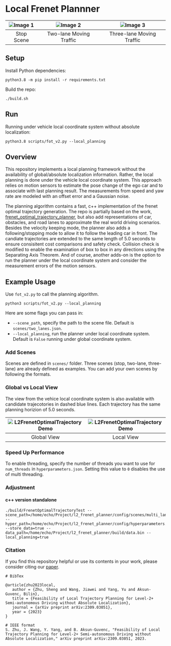 # Local Frenet Plannner


| ![Image 1](results/slow_down/yaw_rate_offset_0p01/animation_s.gif) | ![Image 2](results/two_lanes/yaw_rate_offset_0p01/animation_s.gif) | ![Image 3](results/multi_lanes/animation_s.gif) |
|:-------------------------:|:-------------------------:|:-------------------------:|
| Stop Scene   | Two-lane Moving Traffic  | Three-lane Moving Traffic   |


## Setup
Install Python dependencies: 
```
python3.8 -m pip install -r requirements.txt
```
Build the repo:

```
./build.sh
```

## Run

Running under vehicle local coordinate system without absolute localization: 

```
python3.8 scripts/fot_v2.py --local_planning
```

## Overview
This repository implements a local planning framework without the availability of global/absolute localization information. Rather, the local planning is done under the vehicle local coordinate system. This approach relies on motion sensors to estimate the pose change of the ego car and to associate with last planning result. The measurements from speed and yaw rate are modeled with an offset error and a Gaussian noise. 

The planning algorithm contains a fast, c++ implementation of the frenet optimal trajectory generation. The repo is partially based on the work,  [frenet_optimal_trajectory_planner](https://github.com/fangedward/frenet_optimal_trajectory_planner.git), but also add representations of car, obstacles, and road lanes to approximate the real world driving scenarios. Besides the velocity keeping mode, the planner also adds a following/stopping mode to allow it to follow the leading car in front. The candiate trajectories are extended to the same length of 5.0 seconds to ensure consisitent cost comparisons and safety check. Collision check is modified to enable the examination of box to box in any directions using the Separating Axis Theorem. And of course, another adds-on is the option to run the planner under the local coordinate system and consider the measurement errors of the motion sensors. 


## Example Usage

Use `fot_v2.py` to call the planning algorithm.

```
python3 scripts/fot_v2.py --local_planning
```

Here are some flags you can pass in:
* `--scene_path`, specify the path to the scene file. Default is `scenes/two_lanes.json`.
* `--local_planning`, run the planner under local coordinate system. Default is `False` running under global coordinate system.


### Add Scenes
Scenes are defined in `scenes/` folder. Three scenes (stop, two-lane, three-lane) are already defined as examples. You can add your own scenes by following the formats.


### Global vs Local View

The view from the vehice local coordinate system is also available with candidate trajecotories in dashed blue lines. Each trajectory has the same planning horizion of 5.0 seconds. 

| ![L2FrenetOptimalTrajectory Demo](results/multi_lanes/animation_s.gif) | ![L2FrenetOptimalTrajectory Demo](results/multi_lanes/animation_local_s.gif)  |
|:-------------------------:|:-------------------------:|
| Global View   | Local View  | 


### Speed Up Performance

To enable threading, specify the number of threads you want to use for `num_threads` in `hyperparameters.json`. Setting this value to `0` disables the use of multi threading.


### Adjustment

#### c++ version standalone

```
./build/FrenetOptimalTrajectoryTest --scene_path=/home/echo/Project/l2_frenet_planner/config/scenes/multi_lanes.json --hyper_path=/home/echo/Project/l2_frenet_planner/config/hyperparameters.json --store_data=true --data_path=/home/echo/Project/l2_frenet_planner/build/data.bin --local_planning=true
```

### Citation

If you find this repository helpful or use its contents in your work, please consider citing our [paper](https://arxiv.org/abs/2309.03051).


```
# BibTex

@article{zhu2023local,
   author = {Zhu, Sheng and Wang, Jiawei and Yang, Yu and Aksun-Guvenc, Bilin},
   title = {Feasibility of Local Trajectory Planning for Level-2+ Semi-autonomous Driving without Absolute Localization},
   journal = {arXiv preprint arXiv:2309.03051},
   year = {2023}
}

# IEEE format
S. Zhu, J. Wang, Y. Yang, and B. Aksun-Guvenc, "Feasibility of Local Trajectory Planning for Level-2+ Semi-autonomous Driving without Absolute Localization," arXiv preprint arXiv:2309.03051, 2023.


```
